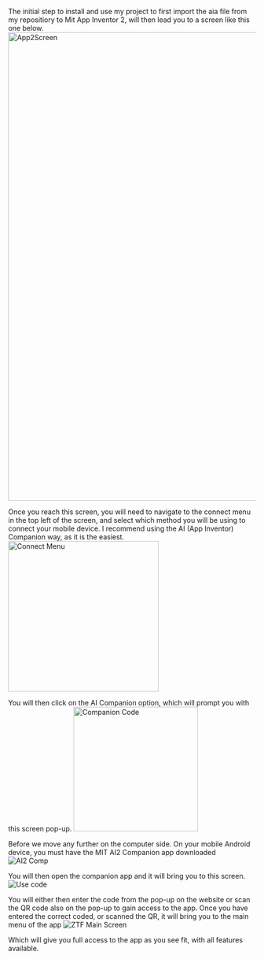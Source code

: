 The initial step to install and use my project to first import the aia file from my repositiory to Mit App Inventor 2,
will then lead you to a screen like this one below. 
<img width="952" alt="App2Screen" src="https://github.com/CSC493-Computing-Design-Practicum/2023-fall-project-ZakJ26/assets/97726639/827506a1-ec03-4453-b968-da26d943c89b">

Once you reach this screen, you will need to navigate to the connect menu in the top left of the screen, and select which method
you will be using to connect your mobile device. I recommend using the AI (App Inventor) Companion way, as it is the easiest.
<img width="306" alt="Connect Menu" src="https://github.com/CSC493-Computing-Design-Practicum/2023-fall-project-ZakJ26/assets/97726639/27335b9a-89da-4a96-8d22-345727671656">

You will then click on the AI Companion option, which will prompt you with this screen pop-up. 
<img width="253" alt="Companion Code" src="https://github.com/CSC493-Computing-Design-Practicum/2023-fall-project-ZakJ26/assets/97726639/f498118f-9b41-40da-ba2b-6b11ae090489">

Before we move any further on the computer side. On your mobile Android device, you must have the MIT AI2 Companion app downloaded
![AI2 Comp](https://github.com/CSC493-Computing-Design-Practicum/2023-fall-project-ZakJ26/assets/97726639/b2dd9a92-8742-4a97-adf2-1e3b37d187da)

You will then open the companion app and it will bring you to this screen. 
![Use code](https://github.com/CSC493-Computing-Design-Practicum/2023-fall-project-ZakJ26/assets/97726639/c55149f2-d0c8-4c98-baf6-27680301442f)

You will either then enter the code from the pop-up on the website or scan the QR code also on the pop-up to gain access to the app.
Once you have entered the correct coded, or scanned the QR, it will bring you to the main menu of the app 
![ZTF Main Screen](https://github.com/CSC493-Computing-Design-Practicum/2023-fall-project-ZakJ26/assets/97726639/f0eb5ce9-78cf-4c3c-9b8a-99fda84d9bc1)

Which will give you full access to the app as you see fit, with all features available. 

